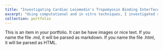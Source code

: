 ```yaml
---
title: "Investigating Cardiac Leiomodin's Tropomyosin Binding Interface"
excerpt: "Using computational and in vitro techniques, I investigated small mutation changes in affinity between the tropomyosin-leiomodin binding sites"![Mutation Positions](../images/Positions-of-the-mutations-A-Structure-of-Lmod2s1-aTM1a1-14Zip-complex-PDB-ID-6UT2.png)
collection: portfolio
---
```


This is an item in your portfolio. It can be have images or nice text. If you name the file .md, it will be parsed as markdown. If you name the file .html, it will be parsed as HTML. 
